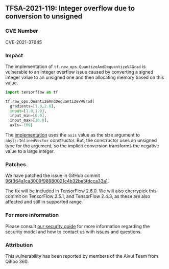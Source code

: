 ## TFSA-2021-119: Integer overflow due to conversion to unsigned

### CVE Number
CVE-2021-37645

### Impact
The implementation of `tf.raw_ops.QuantizeAndDequantizeV4Grad` is vulnerable to
an integer overflow issue caused by converting a signed integer value to an
unsigned one and then allocating memory based on this value.

```python
import tensorflow as tf

tf.raw_ops.QuantizeAndDequantizeV4Grad(
  gradients=[1.0,2.0],
  input=[1.0,1.0],
  input_min=[0.0],
  input_max=[10.0],
  axis=-100)
```

The
[implementation](https://github.com/galeone/tensorflow/blob/8d72537c6abf5a44103b57b9c2e22c14f5f49698/tensorflow/core/kernels/quantize_and_dequantize_op.cc#L126)
uses the `axis` value as the size argument to `absl::InlinedVector` constructor.
But, the constructor uses an unsigned type for the argument, so the implicit
conversion transforms the negative value to a large integer.

### Patches
We have patched the issue in GitHub commit
[96f364a1ca3009f98980021c4b32be5fdcca33a1](https://github.com/galeone/tensorflow/commit/96f364a1ca3009f98980021c4b32be5fdcca33a1).

The fix will be included in TensorFlow 2.6.0. We will also cherrypick this
commit on TensorFlow 2.5.1, and TensorFlow 2.4.3, as these are
also affected and still in supported range.

### For more information
Please consult [our security
guide](https://github.com/galeone/tensorflow/blob/master/SECURITY.md) for
more information regarding the security model and how to contact us with issues
and questions.

### Attribution
This vulnerability has been reported by members of the Aivul Team from Qihoo
360.

